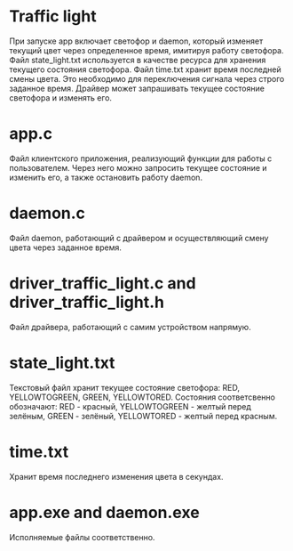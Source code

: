 # Traffic light
При запуске app включает светофор и daemon, который изменяет текущий цвет через определенное время, имитируя работу светофора. Файл state_light.txt используется в качестве ресурса для хранения текущего состояния светофора. Файл time.txt хранит время последней смены цвета. Это необходимо для переключения сигнала через строго заданное время. Драйвер может запрашивать текущее состояние светофора и изменять его.
# app.c
Файл клиентского приложения, реализующий функции для работы с пользователем. Через него можно запросить текущее состояние и изменить его, а также остановить работу daemon.
# daemon.c
Файл daemon, работающий с драйвером и осуществляющий смену цвета через заданное время.
# driver_traffic_light.c and driver_traffic_light.h
Файл драйвера, работающий с самим устройством напрямую.
# state_light.txt
Текстовый файл хранит текущее состояние светофора: RED, YELLOWTOGREEN, GREEN, YELLOWTORED. Состояния соответсвенно обозначают: RED - красный, YELLOWTOGREEN - желтый перед зелёным, GREEN - зелёный, YELLOWTORED - желтый перед красным.
# time.txt
Хранит время последнего изменения цвета в секундах.
# app.exe and daemon.exe
Исполняемые файлы соответственно.
